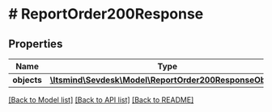 # # ReportOrder200Response

## Properties

Name | Type | Description | Notes
------------ | ------------- | ------------- | -------------
**objects** | [**\Itsmind\Sevdesk\Model\ReportOrder200ResponseObjects**](ReportOrder200ResponseObjects.md) |  | [optional]

[[Back to Model list]](../../README.md#models) [[Back to API list]](../../README.md#endpoints) [[Back to README]](../../README.md)
